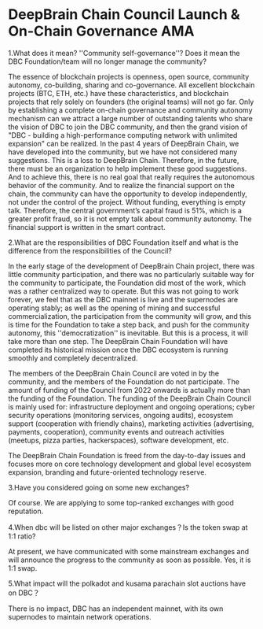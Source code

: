 # DeepBrain Chain Council Launch & On-Chain Governance AMA

1.What does it mean? ''Community self-governance''? Does it mean the DBC Foundation/team will no longer manage the community?

The essence of blockchain projects is openness, open source, community autonomy, co-building, sharing and co-governance. All excellent blockchain projects (BTC, ETH, etc.) have these characteristics, and blockchain projects that rely solely on founders (the original teams) will not go far. Only by establishing a complete on-chain governance and community autonomy mechanism can we attract a large number of outstanding talents who share the vision of DBC to join the DBC community, and then the grand vision of "DBC - building a high-performance computing network with unlimited expansion" can be realized. In the past 4 years of DeepBrain Chain, we have developed into the community, but we have not considered many suggestions. This is a loss to DeepBrain Chain. Therefore, in the future, there must be an organization to help implement these good suggestions. And to achieve this, there is no real goal that really requires the autonomous behavior of the community. And to realize the financial support on the chain, the community can have the opportunity to develop independently, not under the control of the project. Without funding, everything is empty talk. Therefore, the central government’s capital fraud is 51%, which is a greater profit fraud, so it is not empty talk about community autonomy. The financial support is written in the smart contract.

2.What are the responsibilities of DBC Foundation itself and what is the difference from the responsibilities of the Council?

In the early stage of the development of DeepBrain Chain project, there was little community participation, and there was no particularly suitable way for the community to participate, the Foundation did most of the work, which was a rather centralized way to operate. But this was not going to work forever, we feel that as the DBC mainnet is live and the supernodes are operating stably; as well as the opening of mining and successful commercialization, the participation from the community will grow, and this is time for the Foundation to take a step back, and push for the community autonomy, this ''democratization'' is inevitable. But this is a process, it will take more than one step. The DeepBrain Chain Foundation will have completed its historical mission once the DBC ecosystem is running smoothly and completely decentralized.

The members of the DeepBrain Chain Council are voted in by the community, and the members of the Foundation do not participate. The amount of funding of the Council from 2022 onwards is actually more than the funding of the Foundation. The funding of the DeepBrain Chain Council is mainly used for: infrastructure deployment and ongoing operations; cyber security operations (monitoring services, ongoing audits), ecosystem support (cooperation with friendly chains), marketing activities (advertising, payments, cooperation), community events and outreach activities (meetups, pizza parties, hackerspaces), software development, etc.

The DeepBrain Chain Foundation is freed from the day-to-day issues and focuses more on core technology development and global level ecosystem expansion, branding and future-oriented technology reserve.

3.Have you considered going on some new exchanges?

Of course. We are applying to some top-ranked exchanges with good reputation.

4.When dbc will be listed on other major exchanges？Is the token swap at 1:1 ratio?

At present, we have communicated with some mainstream exchanges and will announce the progress to the community as soon as possible. Yes, it is 1:1 swap.

5.What impact will the polkadot and kusama parachain slot auctions have on DBC？

There is no impact, DBC has an independent mainnet, with its own supernodes to maintain network operations.
